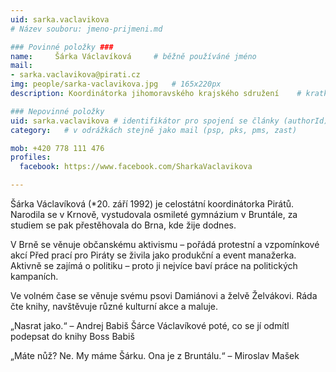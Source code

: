 ```yaml
---
uid: sarka.vaclavikova
# Název souboru: jmeno-prijmeni.md

### Povinné položky ###
name:     Šárka Václavíková  	# běžně používáné jméno
mail:
- sarka.vaclavikova@pirati.cz
img: people/sarka-vaclavikova.jpg   # 165x220px
description: Koordinátorka jihomoravského krajského sdružení 	# kratký popis, max 160 znaků

### Nepovinné položky
uid: sarka.vaclavikova # identifikátor pro spojení se články (authorId)
category: 	# v odrážkách stejně jako mail (psp, pks, pms, zast)

mob: +420 778 111 476 
profiles:
  facebook: https://www.facebook.com/SharkaVaclavikova

---
```


Šárka Václavíková (*20. září 1992) je celostátní koordinátorka Pirátů. Narodila se v Krnově, vystudovala osmileté gymnázium v Bruntále, za studiem se pak přestěhovala do Brna, kde žije dodnes.

V Brně se věnuje občanskému aktivismu – pořádá protestní a vzpomínkové akcí Před prací pro Piráty se živila jako produkční a event manažerka. Aktivně se zajímá o politiku – proto ji nejvíce baví práce na politických kampaních.

Ve volném čase se věnuje svému psovi Damiánovi a želvě Želvákovi. Ráda čte knihy, navštěvuje různé kulturní akce a maluje.

„Nasrat jako.“ – Andrej Babiš Šárce Václavíkové poté, co se jí odmítl podepsat do knihy Boss Babiš 

„Máte nůž? Ne. My máme Šárku. Ona je z Bruntálu.“ – Miroslav Mašek
